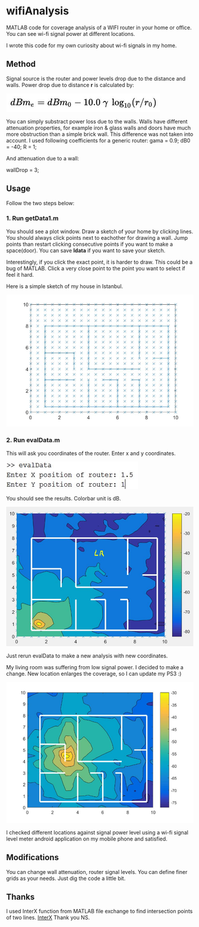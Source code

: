 # wifiAnalysis
MATLAB code for coverage analysis of a WIFI router in your home or office. You can see wi-fi signal power at different locations.

I wrote this code for my own curiosity about wi-fi signals in my home. 

## Method
Signal source is the router and power levels drop due to the distance and walls. Power drop due to distance **r** is calculated by:

![](/f1.JPG?raw=true "")

You can simply substract power loss due to the walls. Walls have different attenuation properties, for example iron & glass walls and doors have much more obstruction than a simple brick wall. This difference was not taken into account. 
I used following coefficients for a generic router:
gama = 0.9;
dB0 = -40;
R = 1;

And attenuation due to a wall:

wallDrop = 3;

## Usage
Follow the two steps below:

### 1. Run getData1.m
You should see a plot window. Draw a sketch of your home by clicking lines. You should always click points next to eachother for drawing a wall. Jump points than restart clicking consecutive points if you want to make a space(door).
You can save **ldata** if you want to save your sketch.

Interestingly, if you click the exact point, it is harder to draw. This could be a bug of MATLAB. Click a very close point to the point you want to select if feel it hard.

Here is a simple sketch of my house in Istanbul.

![](/sketch1.jpg)

### 2. Run evalData.m
This will ask you coordinates of the router. Enter x and y coordinates.

![](/enterData.JPG)

You should see the results. Colorbar unit is dB.

![](/res1.JPG)


Just rerun evalData to make a new analysis with new coordinates.

My living room was suffering from low signal power. I decided to make a change. New location enlarges the coverage, so I can update my PS3 :)

![](/res2.jpg)

I checked different locations against signal power level using a wi-fi signal level meter android application on my mobile phone and satisfied. 

## Modifications
You can change wall attenuation, router signal levels. You can define finer grids as your needs. Just dig the code a little bit.

## Thanks
I used InterX function from MATLAB file exchange to find intersection points of two lines. [InterX](https://www.mathworks.com/matlabcentral/fileexchange/22441-curve-intersections/content/InterX.m) Thank you NS. 


